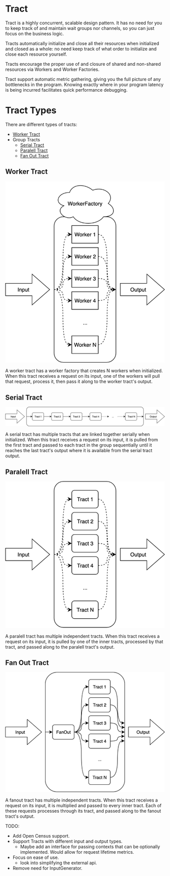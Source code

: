 # Tract
Tract is a highly concurrent, scalable design pattern. It has no need for you
to keep track of and maintain wait groups nor channels, so you can just focus on
the business logic.

Tracts automatically initialize and close all their resources when initialized
and closed as a whole: no need keep track of what order to initialize and close
each resource yourself.

Tracts encourage the proper use of and closure of shared and non-shared
resources via Workers and Worker Factories.

Tract support automatic metric gathering, giving you the full picture of any
bottlenecks in the program. Knowing exactly where in your program latency is
being incurred facilitates quick performance debugging.

# Tract Types
There are different types of tracts:
* [Worker Tract](#worker-tract)
* Group Tracts
  - [Serial Tract](#serial-tract)
  - [Paralell Tract](#paralell-tract)
  - [Fan Out Tract](#fan-out-tract)

## Worker Tract
![](./images/WorkerTract.png)

A worker tract has a worker factory that creates N workers when initialized.
When this tract receives a request on its input, one of the workers will pull
that request, process it, then pass it along to the worker tract's output.

## Serial Tract
![](./images/SerialTract.png)

A serial tract has multiple tracts that are linked together serially when initialized.
When this tract receives a request on its input, it is pulled from the first tract and
passed to each tract in the group sequentially until it reaches the last tract's output
where it is available from the serial tract output.

## Paralell Tract
![](./images/ParalellTract.png)

A paralell tract has multiple independent tracts. When this tract receives a request
on its input, it is pulled by one of the inner tracts, processed by that tract, and
passed along to the paralell tract's output.

## Fan Out Tract
![](./images/FanOutTract.png)

A fanout tract has multiple independent tracts. When this tract receives a request on
its input, it is multiplied and passed to every inner tract. Each of these requests
processes through its tract, and passed along to the fanout tract's output.

TODO:
* Add Open Census support.
* Support Tracts with different input and output types.
  - Maybe add an interface for passing contexts that can be optionally implemented. Would allow for request lifetime metrics.
* Focus on ease of use.
  - look into simplifying the external api.
* Remove need for InputGenerator.